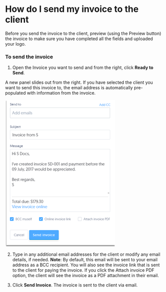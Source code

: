 # How do I send my invoice to the client

Before you send the invoice to the client, preview (using the Preview button) the invoice to make sure you have completed all the fields and uploaded your logo.

### To send the invoice

1) Open the Invoice you want to send and from the right, click **Ready to Send**.

A new panel slides out from the right. If you have selected the client you want to send this invoice to, the email address is automatically pre-populated with information from the invoice.

![](/assets/ReadyToSend.png)

2) Type in any additional email addresses for the client or modify any email details, if needed.
**Note**: By default, this email will be sent to your email address as a BCC recipient. You will also see the invoice link that is sent to the client for paying the invoice.
If you click the Attach invoice PDF option, the client will see the invoice as a PDF attachment in their email.

3) Click **Send Invoice**.
The invoice is sent to the client via email. 



